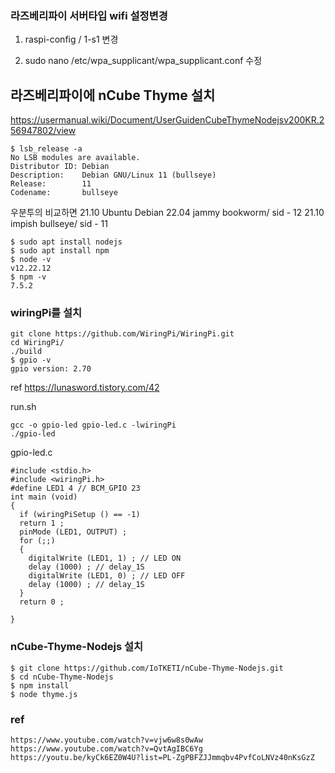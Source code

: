 
### 라즈베리파이 서버타입 wifi 설정변경
 1. raspi-config / 1-s1  변경
 
 2.  sudo nano /etc/wpa_supplicant/wpa_supplicant.conf 수정




## 라즈베리파이에 nCube Thyme 설치
https://usermanual.wiki/Document/UserGuidenCubeThymeNodejsv200KR.256947802/view

```
$ lsb_release -a
No LSB modules are available.
Distributor ID: Debian
Description:    Debian GNU/Linux 11 (bullseye)
Release:        11
Codename:       bullseye
```

 우분투의 비교하면 21.10
Ubuntu	Debian
22.04 jammy	bookworm/ sid - 12
21.10 impish	bullseye/ sid - 11

```
$ sudo apt install nodejs
$ sudo apt install npm
$ node -v
v12.22.12
$ npm -v
7.5.2
```

### wiringPi를 설치

```
git clone https://github.com/WiringPi/WiringPi.git
cd WiringPi/
./build
$ gpio -v
gpio version: 2.70
```
ref https://lunasword.tistory.com/42

run.sh
```
gcc -o gpio-led gpio-led.c -lwiringPi
./gpio-led
```

gpio-led.c
```
#include <stdio.h>
#include <wiringPi.h>
#define LED1 4 // BCM_GPIO 23
int main (void)
{
  if (wiringPiSetup () == -1)
  return 1 ;
  pinMode (LED1, OUTPUT) ;
  for (;;)
  {
    digitalWrite (LED1, 1) ; // LED ON
    delay (1000) ; // delay_1S
    digitalWrite (LED1, 0) ; // LED OFF
    delay (1000) ; // delay_1S
  }
  return 0 ;

}
```



### nCube-Thyme-Nodejs 설치

```
$ git clone https://github.com/IoTKETI/nCube-Thyme-Nodejs.git
$ cd nCube-Thyme-Nodejs 
$ npm install
$ node thyme.js
```



### ref
```
https://www.youtube.com/watch?v=vjw6w8s0wAw
https://www.youtube.com/watch?v=QvtAgIBC6Yg
https://youtu.be/kyCk6EZ0W4U?list=PL-ZgPBFZJJmmqbv4PvfCoLNVz40nKsGzZ

```





